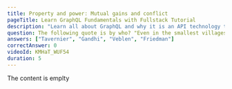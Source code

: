 ```yaml
---
title: Property and power: Mutual gains and conflict
pageTitle: Learn GraphQL Fundamentals with Fullstack Tutorial
description: "Learn all about GraphQL and why it is an API technology that's superior to REST. It is not only for React & Javascript developers but can be used for any API."
question: The following quote is by who? "Even in the smallest villages, rice, flour, butter, milk, beans and other vegetables, sugar and sweetmeats, dry and liquid, can be procured in abundance."
answers: ["Tavernier", "Gandhi", "Veblen", "Friedman"]
correctAnswer: 0
videoId: KMHaT_WUF54
duration: 5
---
```


The content is emplty